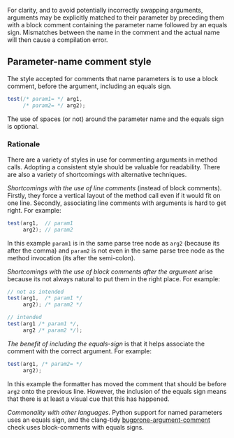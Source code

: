 For clarity, and to avoid potentially incorrectly swapping arguments, arguments
may be explicitly matched to their parameter by preceding them with a block
comment containing the parameter name followed by an equals sign. Mismatches
between the name in the comment and the actual name will then cause a
compilation error.

## Parameter-name comment style

The style accepted for comments that name parameters is to use a block comment,
before the argument, including an equals sign.

```java
test(/* param1= */ arg1,
     /* param2= */ arg2);
```

The use of spaces (or not) around the parameter name and the equals sign is
optional.

### Rationale

There are a variety of styles in use for commenting arguments in method calls.
Adopting a consistent style should be valuable for readability. There are also a
variety of shortcomings with alternative techniques.

*Shortcomings with the use of line comments* (instead of block comments).
Firstly, they force a vertical layout of the method call even if it would fit on
one line. Secondly, associating line comments with arguments is hard to get
right. For example:

```java
test(arg1,  // param1
     arg2); // param2
```

In this example `param1` is in the same parse tree node as `arg2` (because its
after the comma) and `param2` is not even in the same parse tree node as the
method invocation (its after the semi-colon).

*Shortcomings with the use of block comments after the argument* arise because
its not always natural to put them in the right place. For example:

```java
// not as intended
test(arg1,  /* param1 */
     arg2); /* param2 */

// intended
test(arg1 /* param1 */,
     arg2 /* param2 */);
```

*The benefit of including the equals-sign* is that it helps associate the
comment with the correct argument. For example:

```java
test(arg1, /* param2= */
     arg2);
```

In this example the formatter has moved the comment that should be before `arg2`
onto the previous line. However, the inclusion of the equals sign means that
there is at least a visual cue that this has happened.

*Commonality with other languages*. Python support for named parameters uses an
equals sign, and the clang-tidy
[bugprone-argument-comment](https://clang.llvm.org/extra/clang-tidy/checks/bugprone-argument-comment.html)
check uses block-comments with equals signs.
